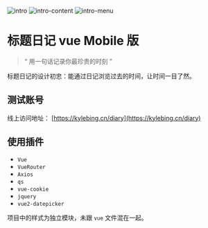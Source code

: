 ![intro](https://user-images.githubusercontent.com/12215982/96687778-ed396480-13b2-11eb-9636-245153815ac0.png)
![intro-content](https://user-images.githubusercontent.com/12215982/96687762-e9a5dd80-13b2-11eb-9464-22f2a3c99f7e.png)
![intro-menu](https://user-images.githubusercontent.com/12215982/96687774-ec083780-13b2-11eb-8eaf-1404697df82d.png)

# 标题日记 vue Mobile 版

> “ 用一句话记录你最珍贵的时刻 ”

标题日记的设计初忠：能通过日记浏览过去的时间，让时间一目了然。


## 测试账号

线上访问地址： [https://kylebing.cn/diary](https://kylebing.cn/diary)


## 使用插件
- `Vue`
- `VueRouter`
- `Axios`
- `qs`
- `vue-cookie`
- `jquery`
- `vue2-datepicker`

项目中的样式为独立模块，未跟 `vue` 文件混在一起。